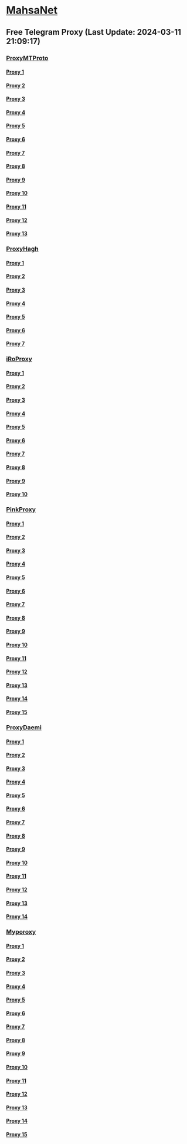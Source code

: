
# [MahsaNet](https://t.me/mahsa_net)
## Free Telegram Proxy (Last Update: 2024-03-11 21:09:17)
### [ProxyMTProto](https://t.me/ProxyMTProto)
#### [Proxy 1](tg://proxy?server=89.35.131.46&port=8085&secret=FgMBAgABAAH8AwOG4kw63Q%3D%3D)
#### [Proxy 2](tg://proxy?server=89.35.131.36&port=8085&secret=FgMBAgABAAH8AwOG4kw63Q%3D%3D)
#### [Proxy 3](tg://proxy?server=89.35.131.38&port=8085&secret=FgMBAgABAAH8AwOG4kw63Q%3D%3D)
#### [Proxy 4](tg://proxy?server=128.140.117.233&port=443&secret=3fQ1mpsyX_HR5QhN8OD3U3s)
#### [Proxy 5](tg://proxy?server=159.69.107.148&port=443&secret=3fQ1mpsyX_HR5QhN8OD3U3s)
#### [Proxy 6](tg://proxy?server=INTHEN-AMEO.FG-ODHEL.OO.4813-cilo-nhj.org-panje.org.ir.irhashtash.ml-pz.cfd-hb-pu.co.uk.blUs-4iks.inFo.&port=7443&secret=FgMBAgABAAH8AwOG4kw63Q%3D%3D)
#### [Proxy 7](tg://proxy?server=168.119.98.103&port=8085&secret=FgMBAgABAAH8AwOG4kw63Q%3D%3D)
#### [Proxy 8](tg://proxy?server=89.35.131.52&port=8085&secret=FgMBAgABAAH8AwOG4kw63Q%3D%3D)
#### [Proxy 9](tg://proxy?server=89.35.131.53&port=8085&secret=FgMBAgABAAH8AwOG4kw63Q%3D%3D)
#### [Proxy 10](tg://proxy?server=89.35.131.57&port=8085&secret=FgMBAgABAAH8AwOG4kw63Q%3D%3D)
#### [Proxy 11](tg://proxy?server=89.35.131.56&port=8085&secret=FgMBAgABAAH8AwOG4kw63Q%3D%3D)
#### [Proxy 12](tg://proxy?server=89.35.131.55&port=8085&secret=FgMBAgABAAH8AwOG4kw63Q%3D%3D)
#### [Proxy 13](tg://proxy?server=89.35.131.54&port=8085&secret=FgMBAgABAAH8AwOG4kw63Q%3D%3D)
### [ProxyHagh](https://t.me/ProxyHagh)
#### [Proxy 1](tg://proxy?server=135.181.10.64&port=8280&secret=FgMBAgABAAH8AwOG4kw63Q%3D%3D)
#### [Proxy 2](tg://proxy?server=135.181.10.64&port=8280&secret=FgMBAgABAAH8AwOG4kw63Q%3D%3D)
#### [Proxy 3](tg://proxy?server=135.181.10.64&port=8280&secret=FgMBAgABAAH8AwOG4kw63Q%3D%3D)
#### [Proxy 4](tg://proxy?server=135.181.10.64&port=8280&secret=FgMBAgABAAH8AwOG4kw63Q%3D%3D)
#### [Proxy 5](tg://proxy?server=135.181.10.64&port=8280&secret=FgMBAgABAAH8AwOG4kw63Q%3D%3D)
#### [Proxy 6](tg://proxy?server=135.181.10.64&port=8280&secret=FgMBAgABAAH8AwOG4kw63Q%3D%3D)
#### [Proxy 7](tg://proxy?server=135.181.10.64&port=8280&secret=FgMBAgABAAH8AwOG4kw63Q%3D%3D)
### [iRoProxy](https://t.me/iRoProxy)
#### [Proxy 1](tg://proxy?server=195.201.109.56&port=6&secret=FgMBAgABAAH8AwOG4kw63Q%3D%3D)
#### [Proxy 2](tg://proxy?server=88.99.244.242&port=6&secret=FgMBAgABAAH8AwOG4kw63Q%3D%3D)
#### [Proxy 3](tg://proxy?server=159.69.71.99&port=6&secret=FgMBAgABAAH8AwOG4kw63Q%3D%3D)
#### [Proxy 4](tg://proxy?server=159.69.62.58&port=250&secret=FgMBAgABAAH8AwOG4kw63Q%3D%3D)
#### [Proxy 5](tg://proxy?server=178.63.89.151&port=250&secret=FgMBAgABAAH8AwOG4kw63Q%3D%3D)
#### [Proxy 6](tg://proxy?server=88.99.51.105&port=250&secret=FgMBAgABAAH8AwOG4kw63Q%3D%3D)
#### [Proxy 7](tg://proxy?server=95.216.42.159&port=250&secret=FgMBAgABAAH8AwOG4kw63Q%3D%3D)
#### [Proxy 8](tg://proxy?server=146.59.237.113&port=250&secret=FgMBAgABAAH8AwOG4kw63Q%3D%3D)
#### [Proxy 9](tg://proxy?server=176.9.238.184&port=250&secret=FgMBAgABAAH8AwOG4kw63Q%3D%3D)
#### [Proxy 10](tg://proxy?server=144.76.83.123&port=250&secret=FgMBAgABAAH8AwOG4kw63Q%3D%3D)
### [PinkProxy](https://t.me/PinkProxy)
#### [Proxy 1](tg://proxy?server=178.63.67.38&port=4045&secret=FgMBAgABAAH8AwOG4kw63Q==)
#### [Proxy 2](tg://proxy?server=88.99.30.98&port=4045&secret=FgMBAgABAAH8AwOG4kw63Q==)
#### [Proxy 3](tg://proxy?server=88.99.103.108&port=4045&secret=FgMBAgABAAH8AwOG4kw63Q==)
#### [Proxy 4](tg://proxy?server=195.201.161.120&port=4045&secret=FgMBAgABAAH8AwOG4kw63Q==)
#### [Proxy 5](tg://proxy?server=213.133.102.20&port=4045&secret=FgMBAgABAAH8AwOG4kw63Q==)
#### [Proxy 6](tg://proxy?server=162.55.89.210&port=4045&secret=FgMBAgABAAH8AwOG4kw63Q==)
#### [Proxy 7](tg://proxy?server=23.88.9.12&port=4045&secret=FgMBAgABAAH8AwOG4kw63Q==)
#### [Proxy 8](tg://proxy?server=162.55.83.221&port=4045&secret=FgMBAgABAAH8AwOG4kw63Q==)
#### [Proxy 9](tg://proxy?server=148.251.45.218&port=4045&secret=FgMBAgABAAH8AwOG4kw63Q==)
#### [Proxy 10](tg://proxy?server=46.4.68.67&port=4045&secret=FgMBAgABAAH8AwOG4kw63Q==)
#### [Proxy 11](tg://proxy?server=162.55.89.210&port=4045&secret=FgMBAgABAAH8AwOG4kw63Q==)
#### [Proxy 12](tg://proxy?server=46.4.95.144&port=4045&secret=FgMBAgABAAH8AwOG4kw63Q==)
#### [Proxy 13](tg://proxy?server=144.76.101.252&port=4045&secret=FgMBAgABAAH8AwOG4kw63Q==)
#### [Proxy 14](tg://proxy?server=88.99.30.98&port=4045&secret=FgMBAgABAAH8AwOG4kw63Q==)
#### [Proxy 15](tg://proxy?server=178.63.67.38&port=4045&secret=FgMBAgABAAH8AwOG4kw63Q==)
### [ProxyDaemi](https://t.me/ProxyDaemi)
#### [Proxy 1](tg://proxy?server=188.40.75.224&port=88&secret=FgMBAgABAAH8AwOG4kw63Q%3D%3D)
#### [Proxy 2](tg://proxy?server=46.101.86.82&port=60306&secret=8JEkJukBYNPSy7OH6v7urg%3D%3D)
#### [Proxy 3](tg://proxy?server=78.47.229.149&port=52397&secret=FgMBAgABAAH8AwOG4kw63Q%3D%3D)
#### [Proxy 4](tg://proxy?server=78.47.221.246&port=250&secret=FgMBAgABAAH8AwOG4kw63Q==)
#### [Proxy 5](tg://proxy?server=78.47.166.163&port=250&secret=FgMBAgABAAH8AwOG4kw63Q==)
#### [Proxy 6](tg://proxy?server=91.107.240.206&port=443&secret=FgMBAgABAAH8AwOG4kw63Q%3D%3D)
#### [Proxy 7](tg://proxy?server=5.75.199.207&port=250&secret=FgMBAgABAAH8AwOG4kw63Q%3D%3D)
#### [Proxy 8](tg://proxy?server=49.12.117.74&port=250&secret=FgMBAgABAAH8AwOG4kw63Q%3D%3D)
#### [Proxy 9](tg://proxy?server=88.198.111.231&port=250&secret=FgMBAgABAAH8AwOG4kw63Q==)
#### [Proxy 10](tg://proxy?server=91.246.41.159&port=443&secret=FgMBAgABAAH8AwOG4kw63Q%3D%3D)
#### [Proxy 11](tg://proxy?server=65.109.56.120&port=443&secret=FgMBAgABAAH8AwOG4kw63Q%3D%3D)
#### [Proxy 12](tg://proxy?server=134.209.185.135&port=60306&secret=8JEkJukBYNPSy7OH6v7urg%3D%3D)
#### [Proxy 13](tg://proxy?server=23.88.50.78&port=60306&secret=8JEkJukBYNPSy7OH6v7urg%3D%3D)
#### [Proxy 14](tg://proxy?server=178.63.85.106&port=88&secret=FgMBAgABAAH8AwOG4kw63Q%3D%3D)
### [Myporoxy](https://t.me/Myporoxy)
#### [Proxy 1](tg://proxy?server=195.74.93.5&port=6550&secret=FpABAiIBhwH8AwOG42xL3Q==)
#### [Proxy 2](tg://proxy?server=195.74.93.5&port=6550&secret=FpABAiIBhwH8AwOG42xL3Q==)
#### [Proxy 3](tg://proxy?server=cloudflare.com.nokia.com.co.uk.do_yo.want_to.clash_with.this.www.microsoft.com.there_is_no.place_like.localhost.www.bing.com.count_with_me.cyou.net.digikala.com.msn.com.bsi.ir.now_sudo.again_to_fight.everyone.i_am.the_internet.acrtros-barobas.sbs.&port=4550&secret=FpABAiIBhwH8AwOG42xL3Q==)
#### [Proxy 4](tg://proxy?server=cloudflare.com.nokia.com.co.uk.do_yo.want_to.clash_with.this.www.microsoft.com.there_is_no.place_like.localhost.www.bing.com.count_with_me.cyou.net.digikala.com.msn.com.bsi.ir.enamad.now_sudo.again_to_fight.everyone.i_am.the_internet.public-network.sbs.&port=2040&secret=FpABAiIBhwH8AwOG42xL3Q==)
#### [Proxy 5](tg://proxy?server=cloudflare.com.nokia.com.co.uk.do_yo.want_to.clash_with.this.www.microsoft.com.there_is_no.place_like.localhost.www.bing.com.count_with_me.cyou.net.digikala.com.msn.com.bsi.ir.enamad.ir.now_sudo.again_to_fight.everyone.i_am.the_internet.voxin-moxin.sbs.&port=1201&secret=FpABAiIBhwH8AwOG42xL3Q==)
#### [Proxy 6](tg://proxy?server=cloudflare.com.nokia.com.co.uk.do_yo.want_to.clash_with.this.www.microsoft.com.there_is_no.place_like.localhost.www.bing.com.count_with_me.cyou.net.digikala.com.msn.com.bsi.ir.enamad.ir.now_sudo.again_to_fight.everyone.i_am.the_internet.regdal-cats.sbs.&port=7667&secret=FpABAiIBhwH8AwOG42xL3Q==)
#### [Proxy 7](tg://proxy?server=195.74.93.5&port=6550&secret=FpABAiIBhwH8AwOG42xL3Q==)
#### [Proxy 8](tg://proxy?server=cloudflare.com.nokia.com.co.uk.do_yo.want_to.clash_with.this.www.microsoft.com.there_is_no.place_like.localhost.www.bing.com.count_with_me.cyou.net.digikala.com.msn.com.bsi.ir.now_sudo.again_to_fight.everyone.i_am.the_internet.acrtros-barobas.sbs.&port=4550&secret=FpABAiIBhwH8AwOG42xL3Q==)
#### [Proxy 9](tg://proxy?server=cloudflare.com.nokia.com.co.uk.do_yo.want_to.clash_with.this.www.microsoft.com.there_is_no.place_like.localhost.www.bing.com.count_with_me.cyou.net.digikala.com.msn.com.bsi.ir.now_sudo.again_to_fight.everyone.i_am.the_internet.acrtros-barobas.sbs.&port=4550&secret=FpABAiIBhwH8AwOG42xL3Q==)
#### [Proxy 10](tg://proxy?server=195.74.93.5&port=6550&secret=FpABAiIBhwH8AwOG42xL3Q==)
#### [Proxy 11](tg://proxy?server=cloudflare.com.nokia.com.co.uk.do_yo.want_to.clash_with.this.www.microsoft.com.there_is_no.place_like.localhost.www.bing.com.count_with_me.cyou.net.digikala.com.msn.com.bsi.ir.now_sudo.again_to_fight.everyone.i_am.the_internet.acrtros-barobas.sbs.&port=4550&secret=FpABAiIBhwH8AwOG42xL3Q==)
#### [Proxy 12](tg://proxy?server=cloudflare.com.nokia.com.co.uk.do_yo.want_to.clash_with.this.www.microsoft.com.there_is_no.place_like.localhost.www.bing.com.count_with_me.cyou.net.digikala.com.msn.com.bsi.ir.enamad.now_sudo.again_to_fight.everyone.i_am.the_internet.public-network.sbs.&port=2040&secret=FpABAiIBhwH8AwOG42xL3Q==)
#### [Proxy 13](tg://proxy?server=cloudflare.com.nokia.com.co.uk.do_yo.want_to.clash_with.this.www.microsoft.com.there_is_no.place_like.localhost.www.bing.com.count_with_me.cyou.net.digikala.com.msn.com.bsi.ir.enamad.ir.now_sudo.again_to_fight.everyone.i_am.the_internet.voxin-moxin.sbs.&port=1201&secret=FpABAiIBhwH8AwOG42xL3Q==)
#### [Proxy 14](tg://proxy?server=cloudflare.com.nokia.com.co.uk.do_yo.want_to.clash_with.this.www.microsoft.com.there_is_no.place_like.localhost.www.bing.com.count_with_me.cyou.net.digikala.com.msn.com.bsi.ir.enamad.ir.now_sudo.again_to_fight.everyone.i_am.the_internet.regdal-cats.sbs.&port=7667&secret=FpABAiIBhwH8AwOG42xL3Q==)
#### [Proxy 15](tg://proxy?server=cloudflare.com.nokia.com.co.uk.do_yo.want_to.clash_with.this.www.microsoft.com.there_is_no.place_like.localhost.www.bing.com.count_with_me.cyou.net.digikala.com.msn.com.bsi.ir.now_sudo.again_to_fight.everyone.i_am.the_internet.acrtros-barobas.sbs.&port=4550&secret=FpABAiIBhwH8AwOG42xL3Q==)

    